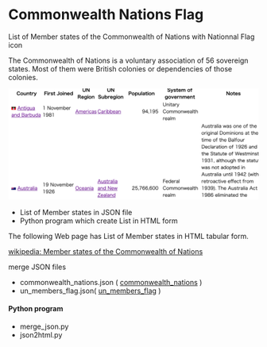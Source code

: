 Commonwealth Nations Flag
===============

List of Member states of the Commonwealth of Nations with Nationnal Flag icon

The Commonwealth of Nations is a voluntary association of 56 sovereign states. Most of them were British colonies or dependencies of those colonies.

![Commonwealth nations flag](https://github.com/ohwada/World_Countries/blob/main/commonwealth_nations_flag/screenshots/commonwealth_nations_flag.png)

- List of Member states in JSON file
- Python program which create List in HTML form

The following Web page has List of Member states in HTML tabular form.

[wikipedia: Member states of the Commonwealth of Nations](https://en.wikipedia.org/wiki/Member_states_of_the_Commonwealth_of_Nations)

merge JSON files
- commonwealth_nations.json ( [commonwealth_nations](https://github.com/ohwada/World_Countries/blob/e6f5dbb17cc90359e61f1359b257145588747129/commonwealth_nations/) )  
- un_members_flag.json( [un_members_flag](https://github.com/ohwada/World_Countries/blob/e6f5dbb17cc90359e61f1359b257145588747129/un_members_flag/) )

#### Python program
- merge_json.py
- json2html.py

